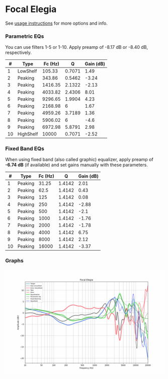# Focal Elegia
See [usage instructions](https://github.com/jaakkopasanen/AutoEq#usage) for more options and info.

### Parametric EQs
You can use filters 1-5 or 1-10. Apply preamp of -8.17 dB or -8.40 dB, respectively.

|   # | Type      |   Fc (Hz) |      Q |   Gain (dB) |
|-----|-----------|-----------|--------|-------------|
|   1 | LowShelf  |    105.33 | 0.7071 |        1.49 |
|   2 | Peaking   |    343.86 | 0.5462 |       -3.24 |
|   3 | Peaking   |   1416.35 | 2.1322 |       -2.13 |
|   4 | Peaking   |   4033.82 | 2.4306 |        8.01 |
|   5 | Peaking   |   9296.65 | 1.9904 |        4.23 |
|   6 | Peaking   |   2168.98 | 6      |        1.67 |
|   7 | Peaking   |   4959.26 | 3.7189 |        1.36 |
|   8 | Peaking   |   5906.02 | 6      |       -4.6  |
|   9 | Peaking   |   6972.98 | 5.8791 |        2.98 |
|  10 | HighShelf |  10000    | 0.7071 |       -2.52 |

### Fixed Band EQs
When using fixed band (also called graphic) equalizer, apply preamp of **-6.74 dB** (if available) and set gains manually with these parameters.

|   # | Type    |   Fc (Hz) |      Q |   Gain (dB) |
|-----|---------|-----------|--------|-------------|
|   1 | Peaking |     31.25 | 1.4142 |        2.01 |
|   2 | Peaking |     62.5  | 1.4142 |        0.43 |
|   3 | Peaking |    125    | 1.4142 |        0.08 |
|   4 | Peaking |    250    | 1.4142 |       -2.88 |
|   5 | Peaking |    500    | 1.4142 |       -2.1  |
|   6 | Peaking |   1000    | 1.4142 |       -1.76 |
|   7 | Peaking |   2000    | 1.4142 |       -1.78 |
|   8 | Peaking |   4000    | 1.4142 |        6.75 |
|   9 | Peaking |   8000    | 1.4142 |        2.12 |
|  10 | Peaking |  16000    | 1.4142 |       -3.37 |

### Graphs
![](./Focal%20Elegia.png)

